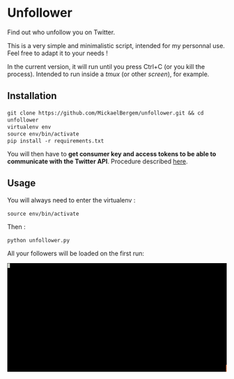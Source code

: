 # Unfollower

Find out who unfollow you on Twitter.

This is a very simple and minimalistic script, intended for my personnal use.
Feel free to adapt it to your needs !

In the current version, it will run until you press Ctrl+C (or you kill the process).
Intended to run inside a *tmux* (or other *screen*), for example.

## Installation

    git clone https://github.com/MickaelBergem/unfollower.git && cd unfollower
    virtualenv env
    source env/bin/activate
    pip install -r requirements.txt

You will then have to **get consumer key and access tokens to be able to
communicate with the Twitter API**.
Procedure described [here](https://github.com/bear/python-twitter#api).

## Usage

You will always need to enter the virtualenv :

    source env/bin/activate

Then :

    python unfollower.py

All your followers will be loaded on the first run:

![GIF animation](tty.gif)
